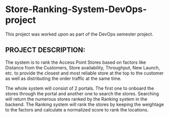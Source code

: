 # Store-Ranking-System-DevOps-project
This project was worked upon as part of the DevOps semester project.

## PROJECT DESCRIPTION:

The system is to rank the Access Point Stores based on factors like Distance from the Customers, Store availability, Throughput, New Launch, etc. to provide the closest and most reliable store at the top to the customer as well as distributing the order traffic at the same time.

The whole system will consist of 2 portals. The first one to onboard the stores through the portal and another one to search the stores. Searching will return the numerous stores ranked by the Ranking system in the backend. The Ranking system will rank the stores by keeping the weightage to the factors and calculate a normalized score to rank the locations.
